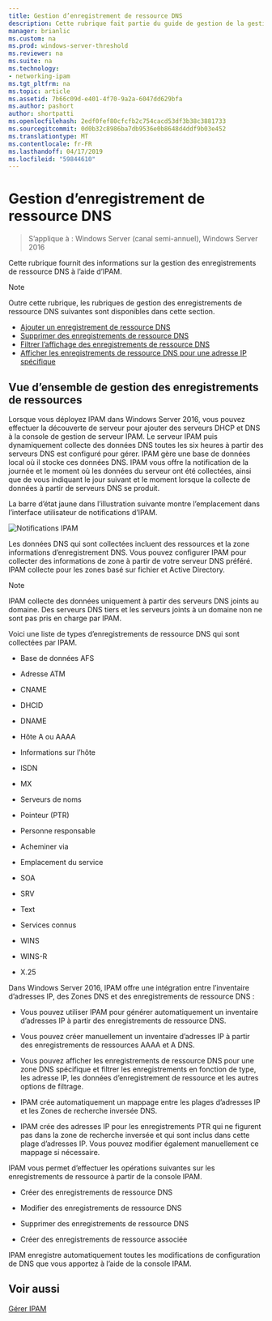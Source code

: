 ```yaml
---
title: Gestion d’enregistrement de ressource DNS
description: Cette rubrique fait partie du guide de gestion de la gestion des adresses IP (IPAM) dans Windows Server 2016.
manager: brianlic
ms.custom: na
ms.prod: windows-server-threshold
ms.reviewer: na
ms.suite: na
ms.technology:
- networking-ipam
ms.tgt_pltfrm: na
ms.topic: article
ms.assetid: 7b66c09d-e401-4f70-9a2a-6047dd629bfa
ms.author: pashort
author: shortpatti
ms.openlocfilehash: 2edf0fef80cfcfb2c754cacd53df3b38c3881733
ms.sourcegitcommit: 0d0b32c8986ba7db9536e0b8648d4ddf9b03e452
ms.translationtype: MT
ms.contentlocale: fr-FR
ms.lasthandoff: 04/17/2019
ms.locfileid: "59844610"
---
```

# <a name="dns-resource-record-management"></a>Gestion d’enregistrement de ressource DNS

>S’applique à : Windows Server (canal semi-annuel), Windows Server 2016

Cette rubrique fournit des informations sur la gestion des enregistrements de ressource DNS à l’aide d’IPAM.  
  
> [!NOTE]  
> Outre cette rubrique, les rubriques de gestion des enregistrements de ressource DNS suivantes sont disponibles dans cette section.  
>   
> -   [Ajouter un enregistrement de ressource DNS](../../technologies/ipam/Add-a-DNS-Resource-Record.md)  
> -   [Supprimer des enregistrements de ressource DNS](../../technologies/ipam/Delete-DNS-Resource-Records.md)  
> -   [Filtrer l’affichage des enregistrements de ressource DNS](../../technologies/ipam/Filter-the-View-of-DNS-Resource-Records.md)  
> -   [Afficher les enregistrements de ressource DNS pour une adresse IP spécifique](../../technologies/ipam/View-DNS-Resource-Records-for-a-Specific-IP-Address.md)  
  
## <a name="resource-record-management-overview"></a>Vue d’ensemble de gestion des enregistrements de ressources  
Lorsque vous déployez IPAM dans Windows Server 2016, vous pouvez effectuer la découverte de serveur pour ajouter des serveurs DHCP et DNS à la console de gestion de serveur IPAM. Le serveur IPAM puis dynamiquement collecte des données DNS toutes les six heures à partir des serveurs DNS est configuré pour gérer. IPAM gère une base de données local où il stocke ces données DNS. IPAM vous offre la notification de la journée et le moment où les données du serveur ont été collectées, ainsi que de vous indiquant le jour suivant et le moment lorsque la collecte de données à partir de serveurs DNS se produit.  
  
La barre d’état jaune dans l’illustration suivante montre l’emplacement dans l’interface utilisateur de notifications d’IPAM.  
  
![Notifications IPAM](../../media/DNS-Resource-Record-Management/ipam_DataCollection_01.jpg)  
  
Les données DNS qui sont collectées incluent des ressources et la zone informations d’enregistrement DNS. Vous pouvez configurer IPAM pour collecter des informations de zone à partir de votre serveur DNS préféré.  IPAM collecte pour les zones basé sur fichier et Active Directory.  
  
> [!NOTE]  
> IPAM collecte des données uniquement à partir des serveurs DNS joints au domaine. Des serveurs DNS tiers et les serveurs joints à un domaine non ne sont pas pris en charge par IPAM.  
  
Voici une liste de types d’enregistrements de ressource DNS qui sont collectées par IPAM.  
  
-   Base de données AFS  
  
-   Adresse ATM  
  
-   CNAME  
  
-   DHCID  
  
-   DNAME  
  
-   Hôte A ou AAAA  
  
-   Informations sur l’hôte  
  
-   ISDN  
  
-   MX  
  
-   Serveurs de noms  
  
-   Pointeur (PTR)  
  
-   Personne responsable  
  
-   Acheminer via  
  
-   Emplacement du service  
  
-   SOA  
  
-   SRV  
  
-   Text  
  
-   Services connus  
  
-   WINS  
  
-   WINS-R  
  
-   X.25  
  
Dans Windows Server 2016, IPAM offre une intégration entre l’inventaire d’adresses IP, des Zones DNS et des enregistrements de ressource DNS :  
  
-   Vous pouvez utiliser IPAM pour générer automatiquement un inventaire d’adresses IP à partir des enregistrements de ressource DNS.  
  
-   Vous pouvez créer manuellement un inventaire d’adresses IP à partir des enregistrements de ressources AAAA et A DNS.  
  
-   Vous pouvez afficher les enregistrements de ressource DNS pour une zone DNS spécifique et filtrer les enregistrements en fonction de type, les adresse IP, les données d’enregistrement de ressource et les autres options de filtrage.  
  
-   IPAM crée automatiquement un mappage entre les plages d’adresses IP et les Zones de recherche inversée DNS.  
  
-   IPAM crée des adresses IP pour les enregistrements PTR qui ne figurent pas dans la zone de recherche inversée et qui sont inclus dans cette plage d’adresses IP. Vous pouvez modifier également manuellement ce mappage si nécessaire.  
  
IPAM vous permet d’effectuer les opérations suivantes sur les enregistrements de ressource à partir de la console IPAM.  
  
-   Créer des enregistrements de ressource DNS  
  
-   Modifier des enregistrements de ressource DNS  
  
-   Supprimer des enregistrements de ressource DNS  
  
-   Créer des enregistrements de ressource associée  
  
IPAM enregistre automatiquement toutes les modifications de configuration de DNS que vous apportez à l’aide de la console IPAM.  
  
## <a name="see-also"></a>Voir aussi  
[Gérer IPAM](Manage-IPAM.md)  
  


